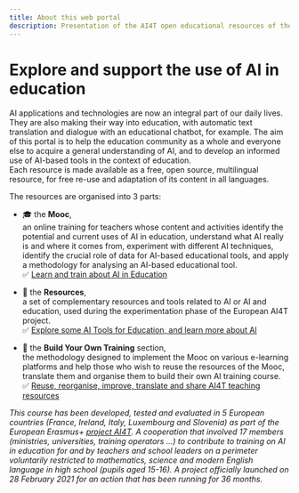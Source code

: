 ```yaml
---
title: About this web portal
description: Presentation of the AI4T open educational resources of the Mooc
---
```


# Explore and support the use of AI in education

AI applications and technologies are now an integral part of our daily lives. They are also making their way into education, with automatic text translation and dialogue with an educational chatbot, for example. The aim of this portal is to help the education community as a whole and everyone else to acquire a general understanding of AI, and to develop an informed use of AI-based tools in the context of education.  
Each resource is made available as a free, open source, multilingual resource, for free re-use and adaptation of its content in all languages.

The resources are organised into 3 parts:

- 🎓 the **Mooc**,  
an online training for teachers whose content and activities identify the potential and current uses of AI in education, understand what AI really is and where it comes from, experiment with different AI techniques, identify the crucial role of data for AI-based educational tools, and apply a methodology for analysing an AI-based educational tool.  
✅ [Learn and train about AI in Education](https://inrialearninglab.github.io/ai4t//1-Mooc/general-presentation/0-1-what-does-this-training-offer-us/0-1-1v-why-this-training.html)

- 🎁 the **Resources**,  
a set of complementary resources and tools related to AI or AI and education, used during the experimentation phase of the European AI4T project.  
✅ [Explore some AI Tools for Education, and learn more about AI](https://inrialearninglab.github.io/ai4t//2-Project-resources/0-presentation/0-1-presentation-AI4T-resources.html)

- 🧰 the **Build Your Own Training** section,  
the methodology designed to implement the Mooc on various e-learning platforms and help those who wish to reuse the resources of the Mooc, translate them and organise them to build their own AI training course.  
✅ [Reuse, reorganise, improve, translate and share AI4T teaching resources](https://inrialearninglab.github.io/ai4t//3-Build-your-own-training/3-0-Intro-The-forge/3-0-1-Map-Build-your-own-training.html)

*This course has been developed, tested and evaluated in 5 European countries (France, Ireland, Italy, Luxembourg and Slovenia) as part of the European Erasmus+ [project AI4T](https://www.ai4t.eu/). A cooperation that involved 17 members (ministries, universities, training operators …) to contribute to training on AI in education for and by teachers and school leaders on a perimeter voluntarily restricted to mathematics, science and modern English language in high school (pupils aged 15-16). A project officially launched on 28 February 2021 for an action that has been running for 36 months.*
